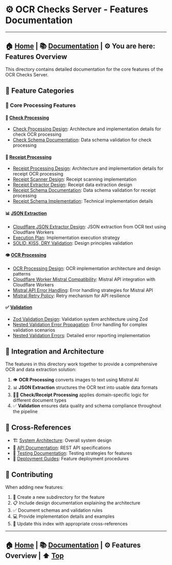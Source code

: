 # ⚙️ OCR Checks Server - Features Documentation

---
**🏠 [Home](../../README.md)** | **📚 [Documentation](../README.md)** | **⚙️ You are here: Features Overview**
---

This directory contains detailed documentation for the core features of the OCR Checks Server.

## 🎯 Feature Categories

### 🔄 Core Processing Features

#### 📄 [**Check Processing**](./check-processing/)
- [Check Processing Design](./check-processing/check-processing-design.md): Architecture and implementation details for check OCR processing
- [Check Schema Documentation](./check-processing/check-schema-documentation.md): Data schema validation for check processing

#### 🧾 [**Receipt Processing**](./receipt-processing/)
- [Receipt Processing Design](./receipt-processing/receipt-processing-design.md): Architecture and implementation details for receipt OCR processing
- [Receipt Scanner Design](./receipt-processing/receipt-scanner-design.md): Receipt scanning implementation
- [Receipt Extractor Design](./receipt-processing/receipt-extractor-design.md): Receipt data extraction design
- [Receipt Schema Documentation](./receipt-processing/receipt-schema-documentation.md): Data schema validation for receipt processing
- [Receipt Schema Implementation](./receipt-processing/receipt-schema-implementation.md): Technical implementation details

#### 📊 [**JSON Extraction**](./json-extraction/)
- [Cloudflare JSON Extractor Design](./json-extraction/cloudflare-json-extractor-design.md): JSON extraction from OCR text using Cloudflare Workers
- [Execution Plan](./json-extraction/execution-plan.md): Implementation execution strategy
- [SOLID, KISS, DRY Validation](./json-extraction/solid-kiss-dry-validation.md): Design principles validation

#### 👁️ [**OCR Processing**](./ocr/)
- [OCR Processing Design](./ocr/ocr-processing-design.md): OCR implementation architecture and design patterns
- [Cloudflare Worker Mistral Compatibility](./ocr/cloudflare-worker-mistral-compatibility.md): Mistral API integration with Cloudflare Workers
- [Mistral API Error Handling](./ocr/mistral-api-error-handling.md): Error handling strategies for Mistral API
- [Mistral Retry Policy](./ocr/mistral-retry-policy.md): Retry mechanism for API resilience

#### ✅ [**Validation**](./validation/)
- [Zod Validation Design](./validation/zod-validation-design.md): Validation system architecture using Zod
- [Nested Validation Error Propagation](./validation/nested-validation-error-propagation.md): Error handling for complex validation scenarios
- [Nested Validation Errors](./validation/nested-validation-errors.md): Detailed error reporting implementation

## 🔗 Integration and Architecture

The features in this directory work together to provide a comprehensive OCR and data extraction solution:

1. 👁️ **OCR Processing** converts images to text using Mistral AI
2. 📊 **JSON Extraction** structures the OCR text into usable data formats
3. 📄🧾 **Check/Receipt Processing** applies domain-specific logic for different document types
4. ✅ **Validation** ensures data quality and schema compliance throughout the pipeline

## 🔗 Cross-References

- 🏗️ [System Architecture](../architecture/system-architecture.md): Overall system design
- 🔌 [API Documentation](../api/): REST API specifications
- 🧪 [Testing Documentation](../guides/testing/): Testing strategies for features
- 🚀 [Deployment Guides](../guides/deployment/): Feature deployment procedures

## 📝 Contributing

When adding new features:

1. 📁 Create a new subdirectory for the feature
2. 📋 Include design documentation explaining the architecture
3. ✅ Document schemas and validation rules
4. 💻 Provide implementation details and examples
5. 🔄 Update this index with appropriate cross-references

---
**🏠 [Home](../../README.md)** | **📚 [Documentation](../README.md)** | **⚙️ Features Overview** | **⬆️ [Top](#-ocr-checks-server---features-documentation)**
---